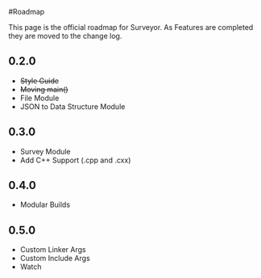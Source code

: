 #Roadmap

This page is the official roadmap for Surveyor. As Features are completed they are moved to the change log.

## 0.2.0
- ~~Style Guide~~
- ~~Moving main()~~
- File Module
- JSON to Data Structure Module

## 0.3.0
- Survey Module
- Add C++ Support (.cpp and .cxx)

## 0.4.0
- Modular Builds

## 0.5.0
- Custom Linker Args
- Custom Include Args
- Watch


